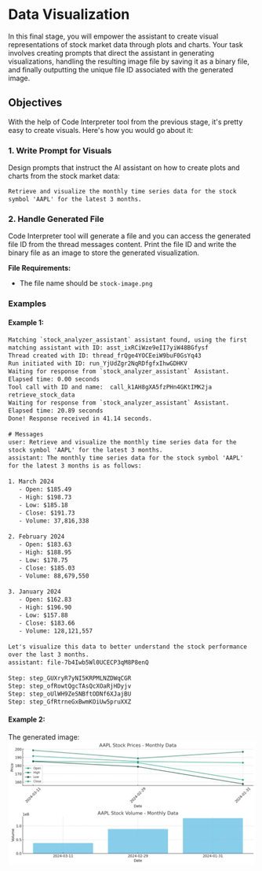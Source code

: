 # Data Visualization

In this final stage, you will empower the assistant to create visual representations of stock market data through plots and charts. Your task involves creating prompts that direct the assistant in generating visualizations, handling the resulting image file by saving it as a binary file, and finally outputting the unique file ID associated with the generated image.

## Objectives

With the help of Code Interpreter tool from the previous stage, it's pretty easy to create visuals. Here's how you would go about it:

### 1. Write Prompt for Visuals
Design prompts that instruct the AI assistant on how to create plots and charts from the stock market data:

```
Retrieve and visualize the monthly time series data for the stock symbol 'AAPL' for the latest 3 months.
```

### 2. Handle Generated File
Code Interpreter tool will generate a file and you can access the generated file ID from the thread messages content. Print the file ID and write the binary file as an image to store the generated visualization. 

**File Requirements:**
- The file name should be `stock-image.png`


### Examples

#### Example 1:
```
Matching `stock_analyzer_assistant` assistant found, using the first matching assistant with ID: asst_ixRCiWze9eII7yiW48BGfysf
Thread created with ID: thread_frQge4YOCEeiW9buF0GsYq43
Run initiated with ID: run_YjUdZgr2NqRDfgfxIhwGDHKV
Waiting for response from `stock_analyzer_assistant` Assistant. Elapsed time: 0.00 seconds
Tool call with ID and name:  call_k1AH8gXA5fzPHn4GKtIMK2ja retrieve_stock_data
Waiting for response from `stock_analyzer_assistant` Assistant. Elapsed time: 20.89 seconds
Done! Response received in 41.14 seconds.

# Messages
user: Retrieve and visualize the monthly time series data for the stock symbol 'AAPL' for the latest 3 months.
assistant: The monthly time series data for the stock symbol 'AAPL' for the latest 3 months is as follows:

1. March 2024
   - Open: $185.49
   - High: $198.73
   - Low: $185.18
   - Close: $191.73
   - Volume: 37,816,338

2. February 2024
   - Open: $183.63
   - High: $188.95
   - Low: $178.75
   - Close: $185.03
   - Volume: 88,679,550

3. January 2024
   - Open: $162.83
   - High: $196.90
   - Low: $157.88
   - Close: $183.66
   - Volume: 128,121,557

Let's visualize this data to better understand the stock performance over the last 3 months.
assistant: file-7b4Iwb5Wl0UCECP3qM8P8enQ

Step: step_GUXryR7yNI5KRPMLNZDWqCGR
Step: step_ofRowtQgcTAsQcXOaRjHDyjv
Step: step_oUlWH9ZeSNBftODNf6XJajBU
Step: step_GfRtrneGxBwmKOiUw5pruXXZ
```

#### Example 2:   
The generated image:
![The generated image](../images/sample_visual.jpg)

